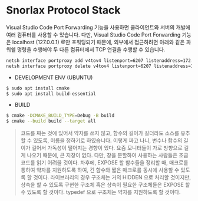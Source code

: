 Snorlax Protocol Stack
======================

<!-- 이 라이브러리는 그녀가 잘 사용하기를 바라면서 만들 것입니다. -->

Visual Studio Code Port Forwarding 기능을 사용하면 클라이언트와 서버의 개발에 여러 컴퓨터를 사용할 수 있습니다. 다만, Visual Studio Code Port Forwarding 기능은 localhost (127.0.0.1) 로만 포워딩되기 때문에, 외부에서 접근하려면 아래와 같은 파워쉘 명령을 수행해야 두 다른 컴퓨터에서 TCP 연결을 수행할 수 있습니다.

```sh
netsh interface portproxy add v4tov4 listenport=6207 listenaddress=172.30.1.59 connectport=6207 connectaddress=127.0.0.1
netsh interface portproxy delete v4tov4 listenport=6207 listenaddress=172.30.1.59
```

- DEVELOPMENT ENV (UBUNTU)

```sh
$ sudo apt install cmake
$ sudo apt install build-essential
```
- BUILD

```sh
$ cmake -DCMAKE_BUILD_TYPE=Debug -B build
$ cmake --build build --target all
```


> 코드를 짜는 것에 있어서 약자를 쓰지 않고, 함수의 길이가 길더라도 소스를 유추할 수 있도록, 
> 이름을 정하기로 하였습니다.
> 이렇게 짜고 나니, 변수나 함수의 길이가 길어서 가독성이 떨어지는 경향이 있다.
> 요즘 모니터들이 가로 방향으로 길게 나오기 때문에,
> 큰 지장이 없다.
> 다만, 창을 분할하여 사용하는 사람들은 조금 코드를 읽기 어려울 것이다.
> 차후에, EXPOSE 할 함수들을 정리할 때, 매크로를 통하여 약자를 지원하도록 하여, 긴 함수와 짧은 매크로를 동시에 사용할 수 있도록 할 것이다.
> 라이브러리의 경우 구조체는 거의 HIDDEN 으로 처리할 것이지만, 상속을 할 수 있도록 구현한 구조체
> 혹은 상속이 필요한 구조체들은 EXPOSE 할 수 있도록 할 것이다.
> typedef 으로 구조체는 약자를 지원하도록 할 것이다.
